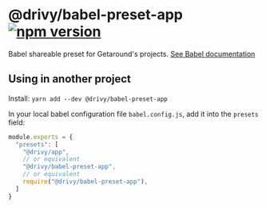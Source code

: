 # @drivy/babel-preset-app [![npm version](https://badge.fury.io/js/%40drivy%2Fbabel-preset-app.svg)](https://badge.fury.io/js/%40drivy%2Fbabel-preset-app)

Babel shareable preset for Getaround's projects. [See Babel documentation](https://babeljs.io/docs/en/presets)

## Using in another project

Install: `yarn add --dev @drivy/babel-preset-app`

In your local babel configuration file `babel.config.js`, add it into the `presets` field:

```javascript
module.exports = {
  "presets": [
    "@drivy/app",
    // or equivalent
    "@drivy/babel-preset-app",
    // or equivalent
    require("@drivy/babel-preset-app"),
  ]
}
```

